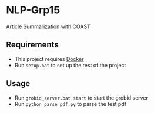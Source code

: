 # NLP-Grp15
Article Summarization with COAST

## Requirements
- This project requires [Docker](https://docs.docker.com/desktop/install/windows-install/)
- Run `setup.bat` to set up the rest of the project

## Usage
- Run `grobid_server.bat start` to start the grobid server
- Run `python parse_pdf.py` to parse the test pdf